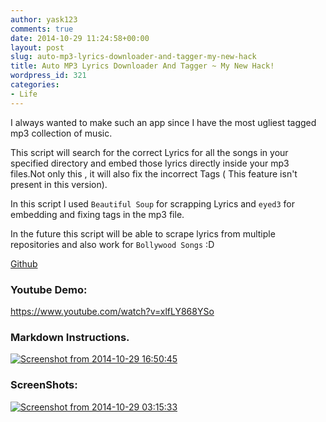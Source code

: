 ```yaml
---
author: yask123
comments: true
date: 2014-10-29 11:24:58+00:00
layout: post
slug: auto-mp3-lyrics-downloader-and-tagger-my-new-hack
title: Auto MP3 Lyrics Downloader And Tagger ~ My New Hack!
wordpress_id: 321
categories:
- Life
---
```


I always wanted to make such an app since I have the most ugliest tagged mp3 collection of music.

This script will search for the correct Lyrics for all the songs in your specified directory and embed those lyrics directly inside your mp3 files.Not only this , it will also fix the incorrect Tags ( This feature isn't present in this version).
 <!--more--> 

In this script I used `Beautiful Soup` for scrapping Lyrics and `eyed3` for embedding and fixing tags in the mp3 file.

In the future this script will be able to scrape lyrics from multiple repositories and also work for `Bollywood Songs` :D

[Github](https://github.com/yask123/Auto-MP3-Lyrics-Tagger)



### Youtube Demo:



https://www.youtube.com/watch?v=xlfLY868YSo



### Markdown Instructions.



[![Screenshot from 2014-10-29 16:50:45](https://yask007.files.wordpress.com/2014/10/screenshot-from-2014-10-29-165045.png)](https://yask007.files.wordpress.com/2014/10/screenshot-from-2014-10-29-165045.png)





### ScreenShots:



[![Screenshot from 2014-10-29 03:15:33](https://yask007.files.wordpress.com/2014/10/screenshot-from-2014-10-29-031533.png)](https://yask007.files.wordpress.com/2014/10/screenshot-from-2014-10-29-031533.png)


